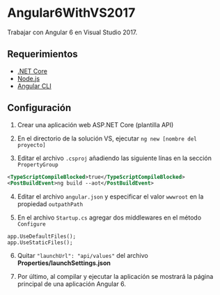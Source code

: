 # Angular6WithVS2017

Trabajar con Angular 6 en Visual Studio 2017.

## Requerimientos

- [.NET Core](https://www.microsoft.com/net/download/)
- [Node.js](https://nodejs.org/es/)
- [Angular CLI](https://cli.angular.io)

## Configuración

1. Crear una aplicación web ASP.NET Core (plantilla API)

2. En el directorio de la solución VS, ejecutar `ng new [nombre del proyecto]`

3. Editar el archivo `.csproj` añadiendo las siguiente línas en la sección `PropertyGroup`

```xml
<TypeScriptCompileBlocked>true</TypeScriptCompileBlocked> 
<PostBuildEvent>ng build --aot</PostBuildEvent>
```

4. Editar el archivo `angular.json` y especificar el valor `wwwroot` en la propiedad `outpathPath`

5. En el archivo `Startup.cs` agregar dos middlewares en el método `Configure`

```
app.UseDefaultFiles();
app.UseStaticFiles();
```

6. Quitar `"launchUrl": "api/values"` del archivo **Properties/launchSettings.json**

7. Por último, al compilar y ejecutar la aplicación se mostrará la página principal de una aplicación Angular 6.
